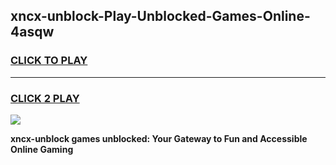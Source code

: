 
## xncx-unblock-Play-Unblocked-Games-Online-4asqw
<h3>
<a href="https://premium76.site?title=xncx-unblock&ref=25A">CLICK TO PLAY</a></h3>
<hr>

<h3>
<a href="https://premium76.site?title=xncx-unblock&ref=25A">CLICK 2 PLAY</a>
  
</h3>

<a href="https://premium76.site?title=xncx-unblock&ref=25A"><img src="https://clearcache.store/games.png"></a>


**xncx-unblock games unblocked: Your Gateway to Fun and Accessible Online Gaming**
